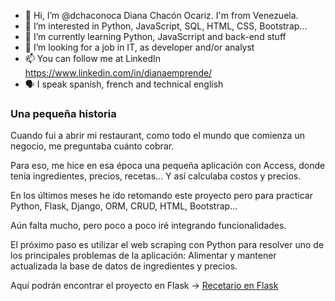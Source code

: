- 👋 Hi, I’m @dchaconoca Diana Chacón Ocariz. I'm from Venezuela.
- 👀 I’m interested in Python, JavaScript, SQL, HTML, CSS, Bootstrap...
- 🌱 I’m currently learning Python, JavaScrript and back-end stuff
- 💞️ I’m looking for a job in IT, as developer and/or analyst
- 📫 You can follow me at LinkedIn https://www.linkedin.com/in/dianaemprende/
- 🗣 I speak spanish, french and technical english


### Una pequeña historia

Cuando fui a abrir mi restaurant, como todo el mundo que comienza un negocio, me preguntaba cuánto cobrar.

Para eso, me hice en esa época una pequeña aplicación con Access, donde tenía ingredientes, precios, recetas... Y así calculaba costos y precios.

En los últimos meses he ido retomando este proyecto pero para practicar Python, Flask, Django, ORM, CRUD, HTML, Bootstrap... 

Aún falta mucho, pero poco a poco iré integrando funcionalidades.

El próximo paso es utilizar el web scraping con Python para resolver uno de los principales problemas de la aplicación: Alimentar y mantener actualizada la base de datos de ingredientes y precios.

Aquí podrán encontrar el proyecto en Flask -> [Recetario en Flask](https://github.com/dchaconoca/Recetario-en-Flask)
